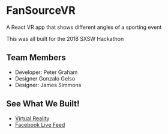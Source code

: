 # FanSourceVR
A React VR app that shows different angles of a sporting event

This was all built for the 2018 SXSW Hackathon
## Team Members
- Developer: Peter Graham
- Designer Gonzalo Gelso
- Designer: James Simmons

## See What We Built!
- [Virtual Reality](http://fan-source-vr.surge.sh/)
- [Facebook Live Feed](http://fan-source-live.surge.sh/)
